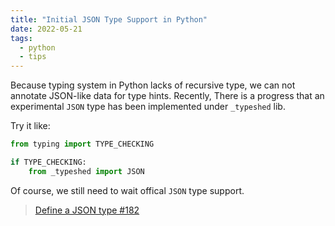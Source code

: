 ```yaml
---
title: "Initial JSON Type Support in Python"
date: 2022-05-21
tags:
  - python
  - tips
---
```


Because typing system in Python lacks of recursive type, we can not annotate
JSON-like data for type hints. Recently, There is a progress that an
experimental `JSON` type has been implemented under `_typeshed` lib.

Try it like:

```python
from typing import TYPE_CHECKING

if TYPE_CHECKING:
    from _typeshed import JSON
```

Of course, we still need to wait offical `JSON` type support.

> [Define a JSON type #182](https://github.com/python/typing/issues/182#issuecomment-1133611222)
